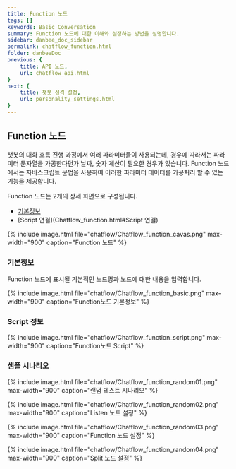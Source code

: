 ```yaml
---
title: Function 노드
tags: []
keywords: Basic Conversation
summary: Function 노드에 대한 이해와 설정하는 방법을 설명합니다.
sidebar: danbee_doc_sidebar
permalink: chatflow_function.html
folder: danbeeDoc
previous: {
    title: API 노드,
    url: chatflow_api.html
}
next: {
    title: 챗봇 성격 설정,
    url: personality_settings.html
}
---
```


## Function 노드

챗봇의 대화 흐름 진행 과정에서 여러 파라미터들이 사용되는데, 경우에 따라서는 파라미터 문자열을 가공한다던가 날짜, 숫자 계산이 필요한 경우가 있습니다. 
Function 노드에서는 자바스크립트 문법을 사용하여 이러한 파라미터 데이터를 가공처리 할 수 있는 기능을 제공합니다. 


Function 노드는 2개의 상세 화면으로 구성됩니다.
- [기본정보](Chatflow_function.html#기본정보)
- [Script 연결](Chatflow_function.html#Script 연결)

{% include image.html file="chatflow/Chatflow_function_cavas.png" max-width="900" caption="Function 노드" %}

### 기본정보

Function 노드에 표시될 기본적인 노드명과 노드에 대한 내용을 입력합니다.

{% include image.html file="chatflow/Chatflow_function_basic.png" max-width="900" caption="Function노드 기본정보" %}

### Script 정보

{% include image.html file="chatflow/Chatflow_function_script.png" max-width="900" caption="Function노드 Script" %}


### 샘플 시나리오

{% include image.html file="chatflow/Chatflow_function_random01.png" max-width="900" caption="랜덤 테스트 시나리오" %}

{% include image.html file="chatflow/Chatflow_function_random02.png" max-width="900" caption="Listen 노드 설정" %}

{% include image.html file="chatflow/Chatflow_function_random03.png" max-width="900" caption="Function 노드 설정" %}

{% include image.html file="chatflow/Chatflow_function_random04.png" max-width="900" caption="Split 노드 설정" %}

